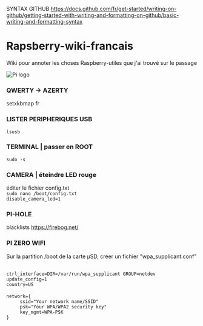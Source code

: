 SYNTAX GITHUB
https://docs.github.com/fr/get-started/writing-on-github/getting-started-with-writing-and-formatting-on-github/basic-writing-and-formatting-syntax

# Rapsberry-wiki-francais
Wiki pour annoter les choses Raspberry-utiles que j'ai trouvé sur le passage

![Pi logo](https://www.raspberrypi.com/app/uploads/2022/02/COLOUR-Raspberry-Pi-Symbol-Registered.png)

### QWERTY -> AZERTY
setxkbmap fr

### LISTER PERIPHERIQUES USB
`lsusb`

### TERMINAL | passer en ROOT
`sudo -s`

### CAMERA | éteindre LED rouge
éditer le fichier config.txt
<br>`sudo nano /boot/config.txt`
<br>`disable_camera_led=1`

### PI-HOLE
blacklists
https://firebog.net/

### PI ZERO WIFI
Sur la partition /boot de la carte µSD,
créer un fichier "wpa_supplicant.conf"

<br>`ctrl_interface=DIR=/var/run/wpa_supplicant GROUP=netdev`
<br>`update_config=1`
<br>`country=US`
<br>
<br>`network={`
<br>`     ssid="Your network name/SSID"`
<br>`     psk="Your WPA/WPA2 security key"`
<br>`     key_mgmt=WPA-PSK`
<br>`}`
